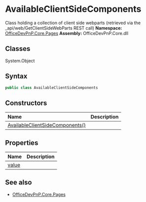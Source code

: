 # AvailableClientSideComponents
Class holding a collection of client side webparts (retrieved via the _api/web/GetClientSideWebParts REST call)
**Namespace:** [OfficeDevPnP.Core.Pages](OfficeDevPnP.Core.Pages.md)
**Assembly:** OfficeDevPnP.Core.dll
## Classes
System.Object
## Syntax
```C#
public class AvailableClientSideComponents
```
## Constructors
|**Name**|**Description**|
|:-----|:-----|
| [AvailableClientSideComponents()](AvailableClientSideComponentsconstructor1details.md) | 
## Properties
|**Name**|**Description**|
|:-----|:-----|
| [value](AvailableClientSideComponents.value.md) | 
## See also
- [OfficeDevPnP.Core.Pages](OfficeDevPnP.Core.Pages.md)
